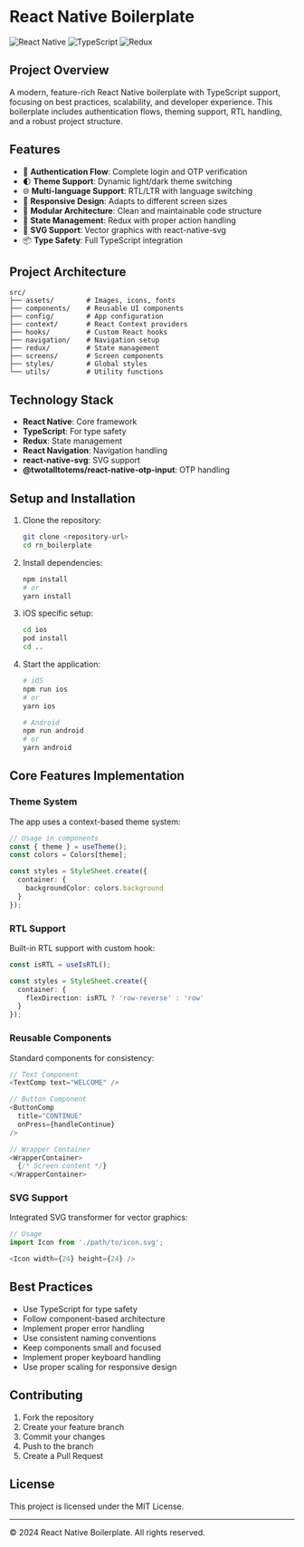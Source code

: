 # React Native Boilerplate

![React Native](https://img.shields.io/badge/React_Native-0.73.2-blue)
![TypeScript](https://img.shields.io/badge/TypeScript-5.0.4-blue)
![Redux](https://img.shields.io/badge/Redux-4.2.1-purple)

## Project Overview

A modern, feature-rich React Native boilerplate with TypeScript support, focusing on best practices, scalability, and developer experience. This boilerplate includes authentication flows, theming support, RTL handling, and a robust project structure.

## Features

- 🔐 **Authentication Flow**: Complete login and OTP verification
- 🌓 **Theme Support**: Dynamic light/dark theme switching
- 🌐 **Multi-language Support**: RTL/LTR with language switching
- 📱 **Responsive Design**: Adapts to different screen sizes
- 🧩 **Modular Architecture**: Clean and maintainable code structure
- 🔄 **State Management**: Redux with proper action handling
- 🎨 **SVG Support**: Vector graphics with react-native-svg
- 📦 **Type Safety**: Full TypeScript integration

## Project Architecture

```
src/
├── assets/        # Images, icons, fonts
├── components/    # Reusable UI components
├── config/        # App configuration
├── context/       # React Context providers
├── hooks/         # Custom React hooks
├── navigation/    # Navigation setup
├── redux/         # State management
├── screens/       # Screen components
├── styles/        # Global styles
└── utils/         # Utility functions
```

## Technology Stack

- **React Native**: Core framework
- **TypeScript**: For type safety
- **Redux**: State management
- **React Navigation**: Navigation handling
- **react-native-svg**: SVG support
- **@twotalltotems/react-native-otp-input**: OTP handling

## Setup and Installation

1. Clone the repository:
   ```bash
   git clone <repository-url>
   cd rn_boilerplate
   ```

2. Install dependencies:
   ```bash
   npm install
   # or
   yarn install
   ```

3. iOS specific setup:
   ```bash
   cd ios
   pod install
   cd ..
   ```

4. Start the application:
   ```bash
   # iOS
   npm run ios
   # or
   yarn ios

   # Android
   npm run android
   # or
   yarn android
   ```

## Core Features Implementation

### Theme System

The app uses a context-based theme system:

```typescript
// Usage in components
const { theme } = useTheme();
const colors = Colors[theme];

const styles = StyleSheet.create({
  container: {
    backgroundColor: colors.background
  }
});
```

### RTL Support

Built-in RTL support with custom hook:

```typescript
const isRTL = useIsRTL();

const styles = StyleSheet.create({
  container: {
    flexDirection: isRTL ? 'row-reverse' : 'row'
  }
});
```

### Reusable Components

Standard components for consistency:

```typescript
// Text Component
<TextComp text="WELCOME" />

// Button Component
<ButtonComp 
  title="CONTINUE"
  onPress={handleContinue}
/>

// Wrapper Container
<WrapperContainer>
  {/* Screen content */}
</WrapperContainer>
```

### SVG Support

Integrated SVG transformer for vector graphics:

```typescript
// Usage
import Icon from './path/to/icon.svg';

<Icon width={24} height={24} />
```

## Best Practices

- Use TypeScript for type safety
- Follow component-based architecture
- Implement proper error handling
- Use consistent naming conventions
- Keep components small and focused
- Implement proper keyboard handling
- Use proper scaling for responsive design

## Contributing

1. Fork the repository
2. Create your feature branch
3. Commit your changes
4. Push to the branch
5. Create a Pull Request

## License

This project is licensed under the MIT License.

---

© 2024 React Native Boilerplate. All rights reserved.
